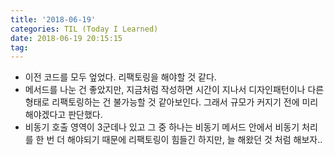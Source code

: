 ```yaml
---
title: '2018-06-19'
categories: TIL (Today I Learned)
date: 2018-06-19 20:15:15
tag:
---
```


- 이전 코드를 모두 엎었다. 리팩토링을 해야할 것 같다. 
- 메서드를 나눈 건 좋았지만, 지금처럼 작성하면 시간이 지나서 디자인패턴이나 다른 형태로 리팩토링하는 건 불가능할 것 같아보인다. 그래서 규모가 커지기 전에 미리 해야겠다고 판단했다.
- 비동기 호출 영역이 3군데나 있고 그 중 하나는 비동기 메서드 안에서 비동기 처리를 한 번 더 해야되기 때문에 리팩토링이 힘들긴 하지만, 늘 해왔던 것 처럼 해보자..